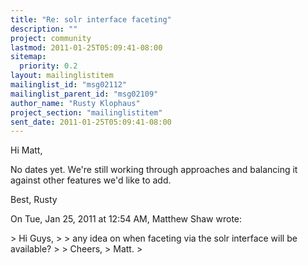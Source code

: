 ```yaml
---
title: "Re: solr interface faceting"
description: ""
project: community
lastmod: 2011-01-25T05:09:41-08:00
sitemap:
  priority: 0.2
layout: mailinglistitem
mailinglist_id: "msg02112"
mailinglist_parent_id: "msg02109"
author_name: "Rusty Klophaus"
project_section: "mailinglistitem"
sent_date: 2011-01-25T05:09:41-08:00
---
```



Hi Matt,

No dates yet. We're still working through approaches and balancing it
against other features we'd like to add.

Best,
Rusty

On Tue, Jan 25, 2011 at 12:54 AM, Matthew Shaw  wrote:

&gt; Hi Guys,
&gt;
&gt; any idea on when faceting via the solr interface will be available?
&gt;
&gt; Cheers,
&gt; Matt.
&gt;

